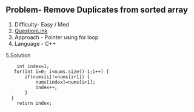 ## Problem- Remove Duplicates from sorted array
1. Difficulty- Easy / Med
2. [QuestionLink](https://leetcode.com/problems/remove-duplicates-from-sorted-array/)
3. Approach - Pointer using for loop.
4. Language - C++


5.Solution

        int index=1;
       for(int i=0; i<nums.size()-1;i++) {
           if(nums[i]!=nums[i+1]) {
               nums[index]=nums[i+1];
               index++;
           }
      }
        return index;
 
   
      
        
